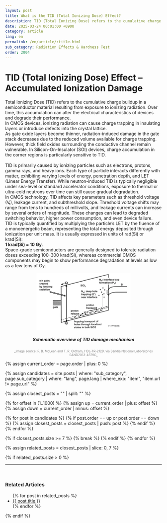 ```yaml
---
layout: post
title: What is the TID (Total Ionizing Dose) Effect?
description: TID (Total Ionizing Dose) refers to the cumulative charge generated by ionizing radiation within semiconductor materials, leading to long-term degradation in device performance—a critical indicator in reliability assessments.
date: 2025-03-24 00:01:00 +0900
category: article
lang: en
permalink: /en/article/:title.html
sub_category: Radiation Effects & Hardness Test
order: 2004
---
```


# TID (Total Ionizing Dose) Effect – Accumulated Ionization Damage

Total Ionizing Dose (TID) refers to the cumulative charge buildup in a semiconductor material resulting from exposure to ionizing radiation. Over time, this accumulation can alter the electrical characteristics of devices and degrade their performance.  
In CMOS devices, ionizing radiation can cause charge trapping in insulating layers or introduce defects into the crystal lattice.
<br>
As gate oxide layers become thinner, radiation-induced damage in the gate stack decreases due to the reduced volume available for charge trapping. However, thick field oxides surrounding the conductive channel remain vulnerable. In Silicon-On-Insulator (SOI) devices, charge accumulation in the corner regions is particularly sensitive to TID.
<br><br>
TID is primarily caused by ionizing particles such as electrons, protons, gamma rays, and heavy ions. Each type of particle interacts differently with matter, exhibiting varying levels of energy, penetration depth, and LET (Linear Energy Transfer). While neutron-induced TID is typically negligible under sea-level or standard accelerator conditions, exposure to thermal or ultra-cold neutrons over time can still cause gradual degradation.
<br>
In CMOS technology, TID affects key parameters such as threshold voltage (Vₜ), leakage current, and subthreshold slope. Threshold voltage shifts may range from tens to hundreds of millivolts, and leakage currents can increase by several orders of magnitude. These changes can lead to degraded switching behavior, higher power consumption, and even device failure.
<br>
TID is typically quantified by multiplying the particle’s LET by the fluence of a monoenergetic beam, representing the total energy deposited through ionization per unit mass. It is usually expressed in units of rad(Si) or krad(Si):  
**1 krad(Si) = 10 Gy**.  
Space-grade semiconductors are generally designed to tolerate radiation doses exceeding 100–300 krad(Si), whereas commercial CMOS components may begin to show performance degradation at levels as low as a few tens of Gy.

<p align="center"> 
  <img src="/assets/Articles/TID2.webp" style="width: 60%;" alt="TID">
</p>

<!-- Image caption -->
<div align="center"> 
<h5>Schematic overview of TID damage mechanism</h5>
</div>
<div align="center" style="font-size: 10px; color: gray;">
  _Image source: F. B. McLean and T. R. Oldham, HDL-TR-2129, via Sandia National Laboratories SAND2013-4379C_
</div>


<!-- 관련 글 자동화 -->
{% assign current_order = page.order | plus: 0 %}

{% assign candidates = site.posts 
  | where: "sub_category", page.sub_category 
  | where: "lang", page.lang 
  | where_exp: "item", "item.url != page.url" 
%}

{% assign closest_posts = "" | split: "" %}

{% for offset in (1..1000) %}
  {% assign up = current_order | plus: offset %}
  {% assign down = current_order | minus: offset %}

  {% for post in candidates %}
    {% if post.order == up or post.order == down %}
      {% assign closest_posts = closest_posts | push: post %}
    {% endif %}
  {% endfor %}

  {% if closest_posts.size >= 7 %}
    {% break %}
  {% endif %}
{% endfor %}

{% assign related_posts = closest_posts | slice: 0, 7 %}

{% if related_posts.size > 0 %}
  <hr>
  <br>
  <h3>Related Articles</h3>
  <ul>
    {% for post in related_posts %}
      <li><a href="{{ post.url }}">{{ post.title }}</a></li>
    {% endfor %}
  </ul>
{% endif %}
